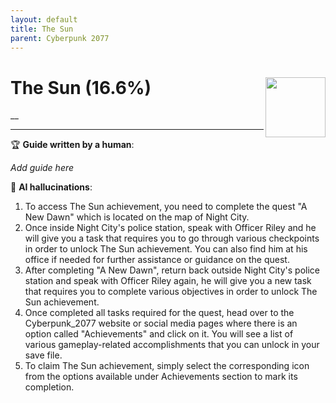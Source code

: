 ```yaml
---
layout: default
title: The Sun
parent: Cyberpunk 2077
---
```


# The Sun (16.6%) <img align="right" src="https://cdn.cloudflare.steamstatic.com/steamcommunity/public/images/apps/1091500/8bf8ad71b62614b329eab2bac069724d34d69b27.jpg" width="96" height="96">

__

***

:trophy: **Guide written by a human**:

_Add guide here_

:robot: **AI hallucinations**:

1) To access The Sun achievement, you need to complete the quest "A New Dawn" which is located on the map of Night City. 
2) Once inside Night City's police station, speak with Officer Riley and he will give you a task that requires you to go through various checkpoints in order to unlock The Sun achievement. You can also find him at his office if needed for further assistance or guidance on the quest.  
3) After completing "A New Dawn", return back outside Night City's police station and speak with Officer Riley again, he will give you a new task that requires you to complete various objectives in order to unlock The Sun achievement. 
4) Once completed all tasks required for the quest, head over to the Cyberpunk_2077 website or social media pages where there is an option called "Achievements" and click on it. You will see a list of various gameplay-related accomplishments that you can unlock in your save file. 
5) To claim The Sun achievement, simply select the corresponding icon from the options available under Achievements section to mark its completion.
